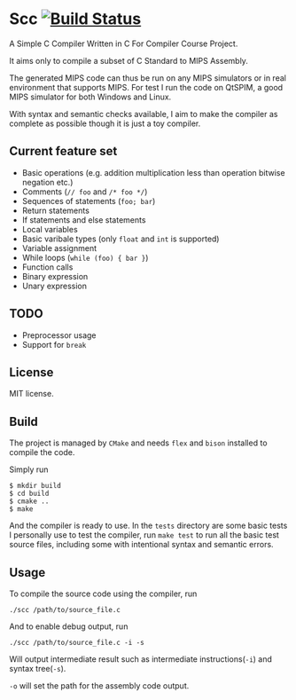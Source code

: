 # Scc [![Build Status](https://travis-ci.org/RyanWangGit/scc.svg?branch=master)](https://travis-ci.org/RyanWangGit/scc)

A Simple C Compiler Written in C For Compiler Course Project.

It aims only to compile a subset of C Standard to MIPS Assembly.

The generated MIPS code can thus be run on any MIPS simulators or in real environment that supports MIPS. For test I run the code on QtSPIM, a good MIPS simulator for both Windows and Linux.

With syntax and semantic checks available, I aim to make the compiler as complete as possible though it is just a toy compiler.

## Current feature set
* Basic operations (e.g. addition multiplication less than operation bitwise negation etc.)
* Comments (`// foo` and `/* foo */`)
* Sequences of statements (`foo; bar`)
* Return statements
* If statements and else statements
* Local variables
* Basic varibale types (only `float` and `int` is supported)
* Variable assignment
* While loops (`while (foo) { bar }`)
* Function calls
* Binary expression
* Unary expression

## TODO
* Preprocessor usage
* Support for `break`

## License

MIT license.

## Build

The project is managed by `CMake` and needs `flex` and `bison` installed to compile the code.

Simply run

```
$ mkdir build
$ cd build
$ cmake ..
$ make
```

And the compiler is ready to use. In the `tests` directory are some basic tests I personally use to test the compiler,
run `make test` to run all the basic test source files, including some with intentional syntax and semantic errors.

## Usage
To compile the source code using the compiler, run
```
./scc /path/to/source_file.c
```

And to enable debug output, run
```
./scc /path/to/source_file.c -i -s
```

Will output intermediate result such as intermediate instructions(`-i`) and syntax tree(`-s`).

 `-o` will set the path for the assembly code output.
